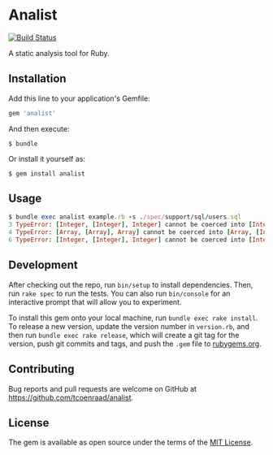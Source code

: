 # Analist
[![Build Status](https://travis-ci.org/tcoenraad/analist.svg?branch=master)](https://travis-ci.com/tcoenraad/analist)

A static analysis tool for Ruby.

## Installation

Add this line to your application's Gemfile:

```ruby
gem 'analist'
```

And then execute:

    $ bundle

Or install it yourself as:

    $ gem install analist

## Usage

```ruby
$ bundle exec analist example.rb -s ./spec/support/sql/users.sql
3 TypeError: [Integer, [Integer], Integer] cannot be coerced into [Integer, [String], Integer]
4 TypeError: [Array, [Array], Array] cannot be coerced into [Array, [Integer], Array]
6 TypeError: [Integer, [Integer], Integer] cannot be coerced into [Integer, [String], Integer]
```

## Development

After checking out the repo, run `bin/setup` to install dependencies. Then, run `rake spec` to run the tests. You can also run `bin/console` for an interactive prompt that will allow you to experiment.

To install this gem onto your local machine, run `bundle exec rake install`. To release a new version, update the version number in `version.rb`, and then run `bundle exec rake release`, which will create a git tag for the version, push git commits and tags, and push the `.gem` file to [rubygems.org](https://rubygems.org).

## Contributing

Bug reports and pull requests are welcome on GitHub at https://github.com/tcoenraad/analist.

## License

The gem is available as open source under the terms of the [MIT License](http://opensource.org/licenses/MIT).
